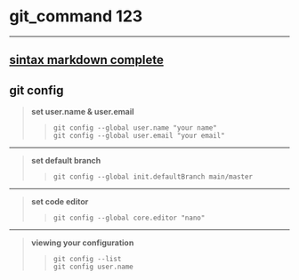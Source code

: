 # git_command 123
 ---
[sintax markdown complete](https://chatgpt.com/share/68d58acb-45d4-8010-bff7-a1d500bfec28)
---
## git config
  >  **set user.name & user.email**
  >> `git config --global user.name "your name"` <br>
  >> `git config --global user.email "your email"`
  ---
  > **set default branch**
  >> `git config --global init.defaultBranch main/master`
  ---
  > **set code editor**
  >> `git config --global core.editor "nano"`
  --- 
  > **viewing your configuration**
  >> `git config --list` <br>
  >> `git config user.name`
